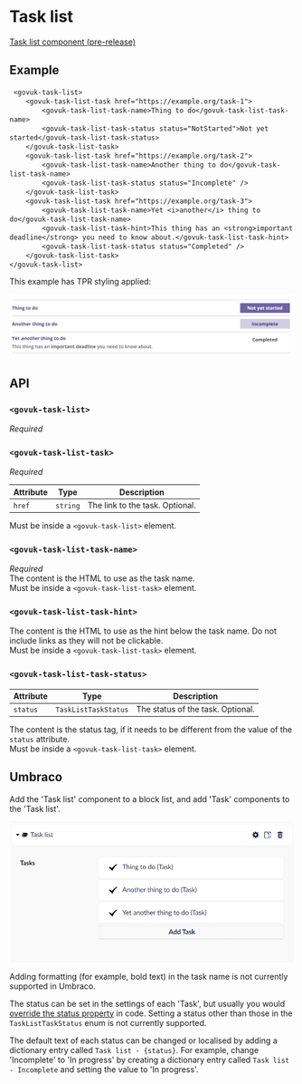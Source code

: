 # Task list

[Task list component (pre-release)](https://deploy-preview-1994--govuk-design-system-preview.netlify.app/components/task-list/)

## Example

```razor
 <govuk-task-list>
    <govuk-task-list-task href="https://example.org/task-1">
        <govuk-task-list-task-name>Thing to do</govuk-task-list-task-name>
        <govuk-task-list-task-status status="NotStarted">Not yet started</govuk-task-list-task-status>
    </govuk-task-list-task>
    <govuk-task-list-task href="https://example.org/task-2">
        <govuk-task-list-task-name>Another thing to do</govuk-task-list-task-name>
        <govuk-task-list-task-status status="Incomplete" />
    </govuk-task-list-task>
    <govuk-task-list-task href="https://example.org/task-3">
        <govuk-task-list-task-name>Yet <i>another</i> thing to do</govuk-task-list-task-name>
        <govuk-task-list-task-hint>This thing has an <strong>important deadline</strong> you need to know about.</govuk-task-list-task-hint>
        <govuk-task-list-task-status status="Completed" />
    </govuk-task-list-task>
</govuk-task-list>
```

This example has TPR styling applied:

![Task list](../images/task-list.png)

## API

### `<govuk-task-list>`

_Required_

### `<govuk-task-list-task>`

_Required_

| Attribute | Type     | Description                     |
| --------- | -------- | ------------------------------- |
| `href`    | `string` | The link to the task. Optional. |

Must be inside a `<govuk-task-list>` element.

### `<govuk-task-list-task-name>`

_Required_\
The content is the HTML to use as the task name.\
Must be inside a `<govuk-task-list-task>` element.

### `<govuk-task-list-task-hint>`

The content is the HTML to use as the hint below the task name. Do not include links as they will not be clickable. \
Must be inside a `<govuk-task-list-task>` element.

### `<govuk-task-list-task-status>`

| Attribute | Type                 | Description                       |
| --------- | -------------------- | --------------------------------- |
| `status`  | `TaskListTaskStatus` | The status of the task. Optional. |

The content is the status tag, if it needs to be different from the value of the `status` attribute.\
Must be inside a `<govuk-task-list-task>` element.

## Umbraco

Add the 'Task list' component to a block list, and add 'Task' components to the 'Task list'.

![Task list in Umbraco](/docs/images/task-list-umbraco.png)

Adding formatting (for example, bold text) in the task name is not currently supported in Umbraco.

The status can be set in the settings of each 'Task', but usually you would [override the status property](/docs/umbraco/override-property-values.md) in code. Setting a status other than those in the `TaskListTaskStatus` enum is not currently supported.

The default text of each status can be changed or localised by adding a dictionary entry called `Task list - {status}`. For example, change 'Incomplete' to 'In progress' by creating a dictionary entry called `Task list - Incomplete` and setting the value to 'In progress'.

